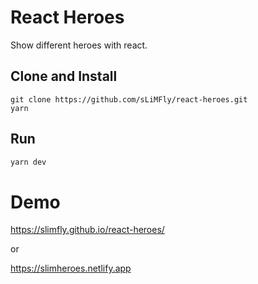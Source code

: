 # React Heroes
Show different heroes with react.


## Clone and Install 
```shell
git clone https://github.com/sLiMFly/react-heroes.git
yarn
```

## Run
```js
yarn dev
```

# Demo
https://slimfly.github.io/react-heroes/

or

https://slimheroes.netlify.app
